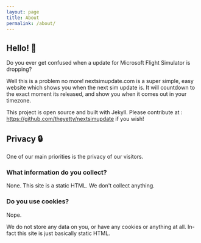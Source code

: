 ```yaml
---
layout: page
title: About
permalink: /about/
---
```


## Hello! 👋
Do you ever get confused when a update for Microsoft Flight Simulator is dropping?

Well this is a problem no more! nextsimupdate.com is a super simple, easy website which shows you when the next sim update is. It will countdown to the exact moment its released, and show you when it comes out in your timezone.

This project is open source and built with Jekyll. Please contribute at : https://github.com/theyetty/nextsimupdate if you wish!

## Privacy 🔒
One of our main priorities is the privacy of our visitors.

### What information do you collect?
None. This site is a static HTML. We don't collect anything.

### Do you use cookies?
Nope.

We do not store any data on you, or have any cookies or anything at all. In-fact this site is just basically static HTML.


